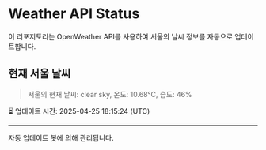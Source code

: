 
# Weather API Status

이 리포지토리는 OpenWeather API를 사용하여 서울의 날씨 정보를 자동으로 업데이트합니다.

## 현재 서울 날씨
> 서울의 현재 날씨: clear sky, 온도: 10.68°C, 습도: 46%

⏳ 업데이트 시간: 2025-04-25 18:15:24 (UTC)

---
자동 업데이트 봇에 의해 관리됩니다.

